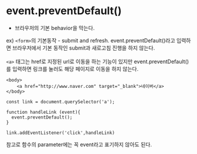 # event.preventDefault()

- 브라우저의 기본 behavior을 막는다.

ex) ```<form>```의 기본동작 - submit and refresh.
event.preventDefault()라고 입력하면 브라우저에서 기본 동작인
submit과 새로고침 진행을 하지 않는다.
</br>
</br>
```<a>``` 태그는 href로 지정된 url로 이동을 하는 기능이 있지만
event.preventDefault()를 입력하면 링크를 눌러도 해당 페이지로 이동을 하지 않는다.

```JS
<body>
	<a href="http://www.naver.com" target="_blank">네이버</a>
</body>
```

```JS
const link = document.querySelector('a');

function handleLink (event){
  event.preventDefault();
}

link.addEventListener('click',handleLink)

```

참고로 함수의 parameter에는 꼭 event라고 표기하지 않아도 된다.
